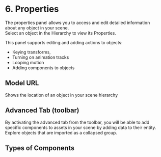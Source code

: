 <!-- import StudioOverview from './_studio_overview.md' -->

# 6. Properties
The properties panel allows you to access and edit detailed information about any object in your scene.  
Select an object in the Hierarchy to view its Properties.

<!-- Missing partial file for tag: StudioOverview -->

This panel supports editing and adding actions to objects:
- Keying transforms,
- Turning on animation tracks
- Looping motion
- Adding components to objects

## Model URL
Shows the location of an object in your scene hierarchy

## Advanced Tab (toolbar)
By activating the advanced tab from the toolbar, you will be able to add specific components to assets in your scene by adding data to their entity. Explore objects that are imported as a collapsed group.

## Types of Components
